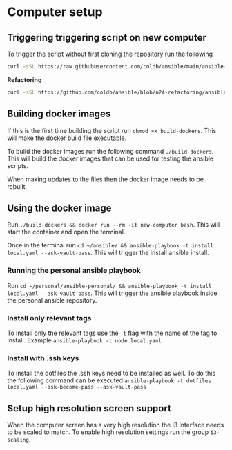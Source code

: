 # Computer setup

## Triggering triggering script on new computer

To trigger the script without first cloning the repository run the following 

```bash
curl -sSL https://raw.githubusercontent.com/coldb/ansible/main/ansible-run | sh
```

**Refactoring**
```bash
curl -sSL https://github.com/coldb/ansible/blob/u24-refactoring/ansible-run | sh
```

## Building docker images

If this is the first time building the script run `chmod +x build-dockers`. This will make the docker build file executable.

To build the docker images run the following command `./build-dockers`. This will build the docker images that can be used for testing the ansible scripts. 

When making updates to the files then the docker image needs to be rebuilt.

## Using the docker image

Run `./build-dockers && docker run --rm -it new-computer bash`. This will start the container and open the terminal.

Once in the terminal run `cd ~/ansible/ && ansible-playbook -t install local.yaml --ask-vault-pass`. This will trigger the install ansible install.

### Running the personal ansible playbook

Run `cd ~/personal/ansible-personal/ && ansible-playbook -t install local.yaml --ask-vault-pass`. This will trigger the ansible playbook inside the personal ansible repository.

### Install only relevant tags

To install only the relevant tags use the `-t` flag with the name of the tag to install. Example `ansible-playbook -t node local.yaml`

### Install with .ssh keys

To install the dotfiles the .ssh keys need to be installed as well. To do this the following command can be executed `ansible-playbook -t dotfiles local.yaml --ask-become-pass --ask-vault-pass`

## Setup high resolution screen support

When the computer screen has a very high resolution the i3 interface needs to be scaled to match. To enable high resolution settings run the group `i3-scaling`.
